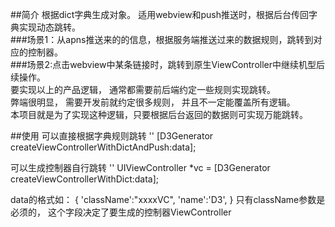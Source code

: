 
##简介
根据dict字典生成对象。 适用webview和push推送时，根据后台传回字典实现动态跳转。  
###场景1：从apns推送来的的信息，根据服务端推送过来的数据规则，跳转到对应的控制器。  
###场景2:点击webview中某条链接时，跳转到原生ViewController中继续机型后续操作。  
要实现以上的产品逻辑， 通常都需要前后端约定一些规则实现跳转。  
弊端很明显， 需要开发前就约定很多规则， 并且不一定能覆盖所有逻辑。  
本项目就是为了实现这种逻辑，只要根据后台返回的数据则可实现万能跳转。

##使用
可以直接根据字典规则跳转
'' [D3Generator createViewControllerWithDictAndPush:data];

可以生成控制器自行跳转
'' UIViewController *vc = [D3Generator createViewControllerWithDict:data];

data的格式如：
{
'className':"xxxxVC",
'name':'D3',
}
只有className参数是必须的， 这个字段决定了要生成的控制器ViewController
